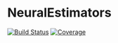 # NeuralEstimators

[![Build Status](https://app.travis-ci.com/msainsburydale/NeuralEstimators.jl.svg?token=HAw5ZzQxkytvgkJJC4Hj&branch=main&status=passed)](https://app.travis-ci.com/github/msainsburydale/NeuralEstimators.jl)
[![Coverage](https://codecov.io/gh/msainsburydale/NeuralEstimators.jl/branch/main/graph/badge.svg)](https://codecov.io/gh/msainsburydale/NeuralEstimators.jl)

